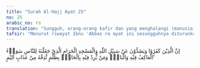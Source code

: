 ```yaml
---
title: "Surah Al-Hajj Ayat 25"
no: 25
arabic_no: ٢٥
translation: "Sungguh, orang-orang kafir dan yang menghalangi (manusia) dari jalan Allah dan dari Masjidilharam yang telah Kami jadikan terbuka untuk semua manusia, baik yang bermukim di sana maupun yang datang dari luar dan siapa saja yang bermaksud melakukan kejahatan secara zalim di dalamnya, niscaya akan Kami rasakan kepadanya siksa yang pedih."
tafsir: "Menurut riwayat Ibnu 'Abbas ra ayat ini sesungguhnya diturunkan berhubungan dengan Abi Sufyan bin Harb dan kawan-kawannya. Mereka itu menghalang-halangi Rasulullah saw dan para sahabat memasuki Masjidil Haram untuk melakukan ibadah umrah di tahun \"perdamaian Hudaibiyah\". Karena itu Rasulullah enggan untuk memerangi mereka karena Rasulullah berada dalam keadaan ihram. Kemudian terjadilah kesepakatan yang melahirkan perjanjian Hudaibiyah, yang di dalamnya tercantum bahwa Rasulullah tidak jadi umrah di tahun itu, akan tetapi ditangguhkan sampai tahun depan dan mereka tidak akan menghalangi Nabi dan sahabatnya masuk Masjidil Haram untuk mengerjakan ibadah, pada tahun yang akan datang.\n\nAyat ini menerangkan bahwa semua orang yang mengingkari keesaan dan kekuasaan Allah, mendustakan rasul dan meningkari agama yang dibawanya, menghalang-halangi manusia masuk agama Islam dan menegakkan kalimat Allah, menghalang-halangi kaum Muslimin masuk Masjidil Haram untuk beribadat, baik orang-orang penduduk Mekah asli maupun pendatang dari negeri lain dan menghalang-halangi orang beribadat di dalamnya, niscaya Allah akan menimpakan kepada mereka azab yang sangat pedih.\n\nDari ayat di atas dipahami bahwa Masjidil Haram yang terletak di sekitar Ka'bah adalah suatu tempat bagi kaum Muslimin untuk mengerjakan ibadah haji, umrah serta ibadah-ibadah yang lain, seperti tawaf, salat, i'tikaf, zikir, dan sebagainya, baik mereka yang berasal dari Mekah sendiri maupun yang berasal dari luar Mekah. Dengan perkataan lain, bahwa semua kaum Muslimin berhak melakukan ibadah di tempat itu, darimana pun mereka datang. Allah mengancam dengan azab yang keras terhadap orang-orang yang mencegah dan menghalang-halanginya. Karena itu ada di antara para ulama yang mempersoalkan kedudukan tanah yang berada di sekitar Masjidil Haram itu, apakah tanah itu dapat dimiliki oleh perseorangan atau pemerintah, atau tanah itu merupakan hak seluruh kaum Muslimin. Untuk pengaturannya sekarang diserahkan kepada Kerajaan Arab Saudi, karena Masjidil Haram terletak di negara ini, selama negara tersebut melaksanakan perintah-perintah Allah melayani orang-orang yang ingin beribadah di sana.\n\nMenurut Imam Mujahid dan Malik, Masjidil Haram itu adalah milik kaum Muslimin seluruhnya, tidak seorang pun atau sesuatu negara pun yang boleh memilikinya. Pendapat ini juga diikuti oleh Imam Abu Hanifah, alasan mereka ialah perkataan baik \"yang bermukim maupun yang berkunjung\" berarti Masjidil Haram dijadikan bagi manusia, agar mereka menghormatinya, beribadah di sana baik bagi orang-orang Mekah maupun orang-orang yang berasal dari luar Mekah.\n\nKarena itu tidak dapat dikatakan bahwa penduduk Mekah lebih berhak atas Masjidil Haram itu dari penduduk dari luar Mekah.\n\nAlasan-alasan mereka yang lain ialah:\n\n1. Menurut riwayat, bahwa Umar, Ibnu 'Abbas dan banyak sahabat berpendapat, \"Para pengunjung Masjidil Haram boleh menempati rumah-rumah yang didapatinya kosong, belum berpenghuni di Mekah, dan orang-orang Mekah sendiri yang mempunyai rumah kosong itu, hendaklah mengizinkannya.\"\n\n2. Hadis Nabi Muhammad saw:\n\nDari Abdullah bin Umar, ia berkata, \"Rasulullah berkata, \"Mekah itu pemberian, tidak boleh dijual hasilnya dan tidak boleh disewakan rumahnya. (Riwayat ad-Daruquthni)\n\n3. Dan hadis Nabi saw lagi: Dari 'Aisyah ra ia berkata, \"Ya Rasulullah, bolehkah aku buatkan untukmu rumah di Mina atau rumah yang dapat melindungi engkau dari terik panas matahari? Beliau menjawab, \"Tidak, sesungguhnya tanah itu adalah hadiah bagi orang yang lebih dahulu mendapatkannya.\" (Riwayat Abu Daud)\n\n4. Menurut suatu riwayat, pada permulaan Islam, Masjidil Haram tidak mempunyai pintu-pintu masuk, sehingga sampai pada suatu masa, banyak pencuri berdatangan, lalu seorang laki-laki membuat pintu-pintu, tetapi Umar melarangnya dan berkata, \"Apakah kamu menutup pintu-pintu orang-orang berhaji ke Baitullah? Laki-laki itu menjawab, Aku membuat pintu-pintu untuk memelihara barang-barang pengunjung dari pencuri.\" Karena itu Umar ra membiarkannya.\n\nImam Syafi'i berpendapat bahwa tanah sekitar Masjidil Haram itu boleh dimiliki dan diperjual-belikan, asal tidak menghalangi kaum Muslimin beribadah di sana.\n\nDari Umamah bin Zaid, dia berkata, \"Wahai Rasulullah bolehkah aku besok berkunjung ke rumahmu di Mekah? Rasulullah menjawab, \"Apakah keluarga Aqil meninggalkan rumah? (Riwayat asy-Syaikhan) \n\nPerbedaan pendapat ini berpangkal pada persoalan; Apakah Nabi Muhammad dan para sahabat pada saat penaklukan kota Mekah (fathu Makkah) dengan cara kekerasan atau dengan cara damai? Jika direbut dari tangan orang-orang musyrik dengan kekerasan, tentulah tanah sekitar Masjidil Haram itu merupakan harta rampasan bagi kaum Muslimin yang harus dibagi-bagi sesuai dengan ketentuan agama. Tetapi Rasulullah tidak membagi-baginya, sehingga tetaplah tanah itu merupakan milik bagi kaum Muslimin sampai saat ini. Hal seperti ini pernah pula dilakukan oleh Sayidina 'Umar pada suatu daerah yang telah direbutnya dari orang-orang kafir. Pendapat kedua menyatakan bahwa tanah Mekah itu direbut Nabi Muhammad saw dengan cara damai, karena itu ia bukan merupakan barang rampasan, dan tetap menjadi milik empunya waktu itu. Kemudian diwariskan atau dijual oleh pemiliknya yang dahulu, sehingga menjadi milik dari pembeli pada saat ini.\n\nSekalipun ada perbedaan pendapat yang demikian, namun para ulama sependapat bahwa Masjidil Haram merupakan tempat beribadah bagi seluruh kaum Muslimin yang datang dari seluruh penjuru dunia. Mereka boleh datang kapan saja mereka kehendaki, tanpa seorang pun yang boleh mengganggu dan menghalanginya. Jika berlawanan kepentingan pribadi atau golongan dengan kepentingan agama Islam, maka kepentingan agama Islam yang harus diutamakan dan diprioritaskan. Tentu saja kaum Muslimin yang telah bermukim dan menjadi penduduk Mekah itu berhak dan boleh mencari nafkah dari hasil usaha mereka melayani dan mengurus jama'ah haji yang datang dari segenap penjuru dunia. Sekalipun demikian, usaha mengurus dan melayani jama'ah haji itu, tidak boleh dikomersilkan, tetapi semata-mata dilakukan untuk mencari pahala yang besar.\n\nMasjidil Haram sebagai tempat yang suci dan kiblat umat Islam, memiliki keistimewaan dan kelebihan-kelebihan, di antaranya adalah:\n\na.Di tempat tersebut orang yang baru berencana saja untuk berbuat maksiat/makar, maka Allah akan mengazabnya. Ibnu Mas'ud, Ibnu 'Umar, ad-dhahhak dan Ibnu Zaid, menyatakan bahwa bila seseorang sedang berada di Masjidil Haram, kemudian dia berencana untuk membunuh seseorang yang tinggal di Aden, maka Allah akan mengazabnya.\n\nb.Ibadah yang dilakukan di Masjidil Haram mempunyai nilai tambah dibandingkan dengan ibadah di tempat-tempat lain, bahkan satu kali salat di Masjidil Haram nilainya sama dengan seratus ribu kali salat di luar Masjidil Haram. Rusulullah bersabda: Dari Jabir bahwa Rasulullah berkata, \"Salat di masjidku (Masjid Nabawi) lebih utama seribu kali dibandingkan dengan salat di luar masjidku, kecuali di Masjidil Haram. Dan salat di Masjidil Haram lebih utama seratus ribu kali dibandingkan salat di luar Masjidil Haram. (Riwayat Ahmad dengan sanad sahih)"
---
```

اِنَّ الَّذِيْنَ كَفَرُوْا وَيَصُدُّوْنَ عَنْ سَبِيْلِ اللّٰهِ وَالْمَسْجِدِ الْحَرَامِ الَّذِيْ جَعَلْنٰهُ لِلنَّاسِ سَوَاۤءً ۨالْعَاكِفُ فِيْهِ وَالْبَادِۗ وَمَنْ يُّرِدْ فِيْهِ بِاِلْحَادٍۢ بِظُلْمٍ نُّذِقْهُ مِنْ عَذَابٍ اَلِيْمٍ ࣖ
